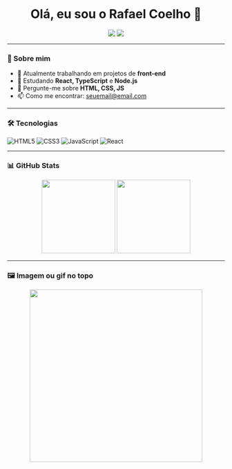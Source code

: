 <h1 align="center">Olá, eu sou o Rafael Coelho  👋</h1>

<p align="center">
  <img src="https://img.shields.io/badge/GitHub-100000?style=for-the-badge&logo=github&logoColor=white"/>
  <img src="https://img.shields.io/badge/LinkedIn-blue?style=for-the-badge&logo=linkedin&logoColor=white"/>
</p>

---

### 🚀 Sobre mim

- 🔭 Atualmente trabalhando em projetos de **front-end**
- 🌱 Estudando **React, TypeScript** e **Node.js**
- 💬 Pergunte-me sobre **HTML, CSS, JS**
- 📫 Como me encontrar: [seuemail@email.com](rafaelfariascoelho2@gmail.com)

---

### 🛠️ Tecnologias

![HTML5](https://img.shields.io/badge/HTML5-E34F26?style=flat-square&logo=html5&logoColor=white)
![CSS3](https://img.shields.io/badge/CSS3-1572B6?style=flat-square&logo=css3&logoColor=white)
![JavaScript](https://img.shields.io/badge/JavaScript-F7DF1E?style=flat-square&logo=javascript&logoColor=black)
![React](https://img.shields.io/badge/React-20232A?style=flat-square&logo=react&logoColor=61DAFB)

---

### 📊 GitHub Stats

<p align="center">
  <img height="170" src="https://github-readme-stats.vercel.app/api?username=joaosilva&show_icons=true&theme=github_dark" />
  <img height="170" src="https://github-readme-stats.vercel.app/api/top-langs/?username=joaosilva&layout=compact&theme=github_dark" />
</p>

---

### 🖼️ Imagem ou gif no topo

<p align="center">
  <img src="https://media.giphy.com/media/qgQUggAC3Pfv687qPC/giphy.gif" width="400px" />
</p>
